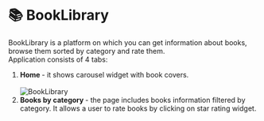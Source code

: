 # 📚 BookLibrary
BookLibrary is a platform on which you can get information about books, browse them sorted by category and rate them. <br>
Application consists of 4 tabs:
1. <b> Home </b> - it shows carousel widget with book covers. <br>
<br>![BookLibrary](https://user-images.githubusercontent.com/33400631/139923879-08a50d9c-5f0c-4731-9b46-01cb2a67d8d0.gif)
2. <b> Books by category </b> - the page includes books information filtered by category. It allows a user to rate books by clicking on star rating widget. <br>
